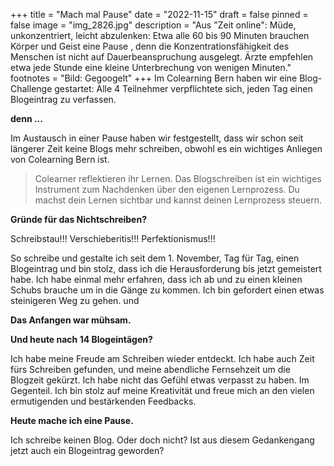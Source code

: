 +++
title = "Mach mal Pause"
date = "2022-11-15"
draft = false
pinned = false
image = "img_2826.jpg"
description = "Aus \"Zeit online\": Müde, unkonzentriert, leicht abzulenken: Etwa alle 60 bis 90 Minuten brauchen Körper und Geist eine Pause , denn die Konzentrationsfähigkeit des Menschen ist nicht auf Dauerbeanspruchung ausgelegt. Ärzte empfehlen etwa jede Stunde eine kleine Unterbrechung von wenigen Minuten."
footnotes = "Bild: Gegoogelt"
+++
Im Colearning Bern haben wir eine Blog-Challenge gestartet: Alle 4 Teilnehmer verpflichtete sich, jeden Tag einen Blogeintrag zu verfassen.

**denn ...**

Im Austausch in einer Pause haben wir festgestellt, dass wir schon seit längerer Zeit keine Blogs mehr schreiben, obwohl es ein wichtiges Anliegen von Colearning Bern ist. 

> Colearner reflektieren ihr Lernen. Das Blogschreiben ist ein wichtiges Instrument zum Nachdenken über den eigenen Lernprozess. Du machst dein Lernen sichtbar und kannst deinen Lernprozess steuern. 

**Gründe für das Nichtschreiben?**

Schreibstau!!! Verschieberitis!!! Perfektionismus!!! 

So schreibe und gestalte ich seit dem 1. November, Tag für Tag, einen Blogeintrag und bin stolz, dass ich die Herausforderung bis jetzt gemeistert habe. Ich habe einmal mehr erfahren, dass ich ab und zu einen kleinen Schubs brauche um in die Gänge zu kommen. Ich bin gefordert einen etwas steinigeren Weg zu gehen. und 

**Das Anfangen war mühsam.**

**Und heute nach 14 Blogeintägen?**

Ich habe meine Freude am Schreiben wieder entdeckt. Ich habe auch Zeit fürs Schreiben gefunden, und meine abendliche Fernsehzeit um die Blogzeit gekürzt. Ich habe nicht das Gefühl etwas verpasst zu haben. Im Gegenteil. Ich bin stolz auf meine Kreativität und freue mich an den vielen ermutigenden und bestärkenden Feedbacks.

**Heute mache ich eine Pause.** 

Ich schreibe keinen Blog. Oder doch nicht? Ist aus diesem Gedankengang jetzt auch ein Blogeintrag geworden?
